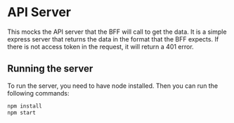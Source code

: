 # API Server

This mocks the API server that the BFF will call to get the data. It is a simple express server that returns the data in the format that the BFF expects. If there is not access token in the request, it will return a 401 error.

## Running the server

To run the server, you need to have node installed. Then you can run the following commands:

```bash
npm install
npm start
```
